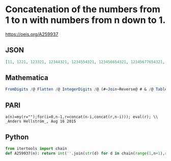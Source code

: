 # Concatenation of the numbers from 1 to n with numbers from n down to 1\.
https://oeis.org/A259937
## JSON
```JSON
[11, 1221, 123321, 12344321, 1234554321, 123456654321, 12345677654321, 1234567887654321, 123456789987654321, 1234567891010987654321, 12345678910111110987654321, 123456789101112121110987654321]
```
## Mathematica
```Mathematica
FromDigits /@ Flatten /@ IntegerDigits /@ (#~Join~Reverse@ # & /@ Table[Range@ n, {n, 12}]) (* _Michael De Vlieger_, Jul 10 2015 *)
```
## PARI
```PARI
a(n)=my(r="");for(i=0,n-1,r=concat(n-i,concat(r,n-i))); eval(r); \\ _Anders Hellström_, Aug 16 2015
```
## Python
```Python
from itertools import chain
def A259937(n): return int(''.join(str(d) for d in chain(range(1,n+1),range(n,0,-1)))) # _Chai Wah Wu_, Dec 20 2021
```
